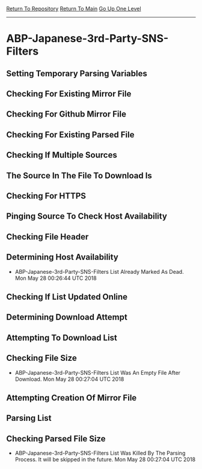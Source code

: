 [Return To Repository](https://github.com/deathbybandaid/piholeparser/)
[Return To Main](https://github.com/deathbybandaid/piholeparser/blob/master/RecentRunLogs/Mainlog.md)
[Go Up One Level](https://github.com/deathbybandaid/piholeparser/blob/master/RecentRunLogs/TopLevelScripts/30-Processing-External-Blacklists.md)
____________________________________
# ABP-Japanese-3rd-Party-SNS-Filters
## Setting Temporary Parsing Variables
## Checking For Existing Mirror File
## Checking For Github Mirror File
## Checking For Existing Parsed File
## Checking If Multiple Sources
## The Source In The File To Download Is
## Checking For HTTPS
## Pinging Source To Check Host Availability
## Checking File Header
## Determining Host Availability
* ABP-Japanese-3rd-Party-SNS-Filters List Already Marked As Dead. Mon May 28 00:26:44 UTC 2018
## Checking If List Updated Online
## Determining Download Attempt
## Attempting To Download List
## Checking File Size
* ABP-Japanese-3rd-Party-SNS-Filters List Was An Empty File After Download. Mon May 28 00:27:04 UTC 2018
## Attempting Creation Of Mirror File
## Parsing List
## Checking Parsed File Size
* ABP-Japanese-3rd-Party-SNS-Filters List Was Killed By The Parsing Process. It will be skipped in the future. Mon May 28 00:27:04 UTC 2018
